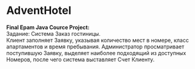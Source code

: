 # AdventHotel
<b>Final Epam Java Cource Project:</b> <br>
Задание: Система Заказ гостиницы. <br>
Клиент заполняет Заявку, указывая количество мест в номере, класс апартаментов и время пребывания. 
Администратор просматривает поступившую Заявку, выделяет наиболее подходящий из доступных Номеров, после чего система выставляет Счет Клиенту.<br>
<br>
